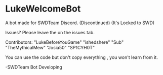 # LukeWelcomeBot

A bot made for SWDTeam Discord. (Discontinued)
(It's Locked to SWD)

Issues? Please leave the on the issues tab.

Contributors:
 "LukeBeforeYouGame"
 "ishedshere"
 "Sub"
 "TheMythicalMew"
 "Josia50"
 "SP1CYH0T"


 You can use the code but don't copy everything , you won't learn from it.

 -SWDTeam Bot Developing


